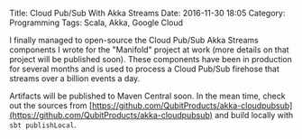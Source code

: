 Title: Cloud Pub/Sub With Akka Streams
Date: 2016-11-30 18:05
Category: Programming
Tags: Scala, Akka, Google Cloud


I finally managed to open-source the Cloud Pub/Sub Akka Streams components I wrote for the "Manifold" project at work (more details on that project will be published soon). These components have been in production for several months and is used to process a Cloud Pub/Sub firehose that streams over a billion events a day.

Artifacts will be published to Maven Central soon. In the mean time, check out the sources from [https://github.com/QubitProducts/akka-cloudpubsub](https://github.com/QubitProducts/akka-cloudpubsub) and build locally with `sbt publishLocal`.

